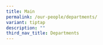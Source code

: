 ```yaml
---
title: Main
permalink: /our-people/departments/
variant: tiptap
description: ""
third_nav_title: Departments
---
```

